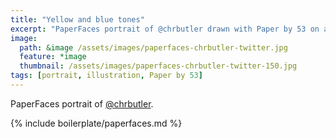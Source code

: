 ```yaml
---
title: "Yellow and blue tones"
excerpt: "PaperFaces portrait of @chrbutler drawn with Paper by 53 on an iPad."
image: 
  path: &image /assets/images/paperfaces-chrbutler-twitter.jpg 
  feature: *image
  thumbnail: /assets/images/paperfaces-chrbutler-twitter-150.jpg
tags: [portrait, illustration, Paper by 53]
---
```


PaperFaces portrait of [@chrbutler](https://twitter.com/chrbutler).

{% include boilerplate/paperfaces.md %}
